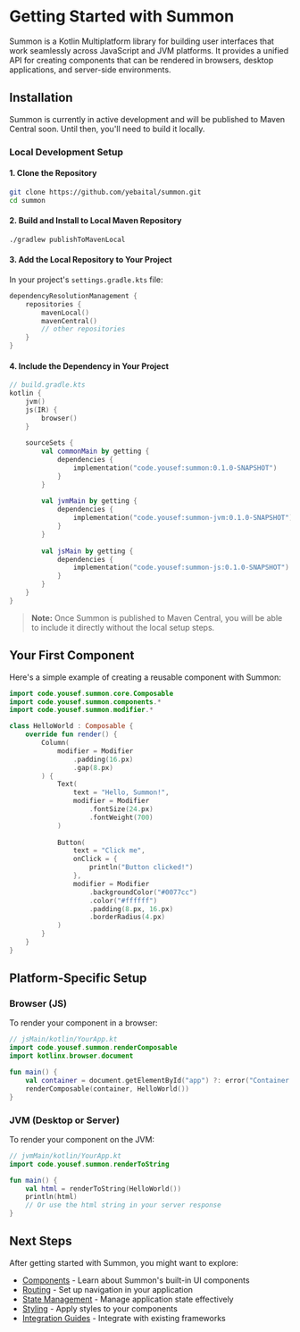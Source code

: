 # Getting Started with Summon

Summon is a Kotlin Multiplatform library for building user interfaces that work seamlessly across JavaScript and JVM platforms. It provides a unified API for creating components that can be rendered in browsers, desktop applications, and server-side environments.

## Installation

Summon is currently in active development and will be published to Maven Central soon. Until then, you'll need to build it locally.

### Local Development Setup

#### 1. Clone the Repository

```bash
git clone https://github.com/yebaital/summon.git
cd summon
```

#### 2. Build and Install to Local Maven Repository

```bash
./gradlew publishToMavenLocal
```

#### 3. Add the Local Repository to Your Project

In your project's `settings.gradle.kts` file:

```kotlin
dependencyResolutionManagement {
    repositories {
        mavenLocal()
        mavenCentral()
        // other repositories
    }
}
```

#### 4. Include the Dependency in Your Project

```kotlin
// build.gradle.kts
kotlin {
    jvm()
    js(IR) {
        browser()
    }
    
    sourceSets {
        val commonMain by getting {
            dependencies {
                implementation("code.yousef:summon:0.1.0-SNAPSHOT")
            }
        }
        
        val jvmMain by getting {
            dependencies {
                implementation("code.yousef:summon-jvm:0.1.0-SNAPSHOT")
            }
        }
        
        val jsMain by getting {
            dependencies {
                implementation("code.yousef:summon-js:0.1.0-SNAPSHOT")
            }
        }
    }
}
```

> **Note:** Once Summon is published to Maven Central, you will be able to include it directly without the local setup steps.

## Your First Component

Here's a simple example of creating a reusable component with Summon:

```kotlin
import code.yousef.summon.core.Composable
import code.yousef.summon.components.*
import code.yousef.summon.modifier.*

class HelloWorld : Composable {
    override fun render() {
        Column(
            modifier = Modifier
                .padding(16.px)
                .gap(8.px)
        ) {
            Text(
                text = "Hello, Summon!",
                modifier = Modifier
                    .fontSize(24.px)
                    .fontWeight(700)
            )
            
            Button(
                text = "Click me",
                onClick = { 
                    println("Button clicked!")
                },
                modifier = Modifier
                    .backgroundColor("#0077cc")
                    .color("#ffffff")
                    .padding(8.px, 16.px)
                    .borderRadius(4.px)
            )
        }
    }
}
```

## Platform-Specific Setup

### Browser (JS)

To render your component in a browser:

```kotlin
// jsMain/kotlin/YourApp.kt
import code.yousef.summon.renderComposable
import kotlinx.browser.document

fun main() {
    val container = document.getElementById("app") ?: error("Container not found")
    renderComposable(container, HelloWorld())
}
```

### JVM (Desktop or Server)

To render your component on the JVM:

```kotlin
// jvmMain/kotlin/YourApp.kt
import code.yousef.summon.renderToString

fun main() {
    val html = renderToString(HelloWorld())
    println(html)
    // Or use the html string in your server response
}
```

## Next Steps

After getting started with Summon, you might want to explore:

- [Components](./components.md) - Learn about Summon's built-in UI components
- [Routing](./routing.md) - Set up navigation in your application
- [State Management](./state-management.md) - Manage application state effectively
- [Styling](./styling.md) - Apply styles to your components
- [Integration Guides](./integration-guides.md) - Integrate with existing frameworks 